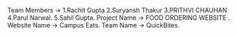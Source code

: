 Team Members -> 1.Rachit Gupta
                2.Suryansh Thakur
                3.PRITHVI CHAUHAN
                4.Parul Narwal.
                5.Sahil Gupta.
Project Name -> FOOD ORDERING WEBSITE .
Website Name -> Campus Eats.
Team Name -> QuickBites.

